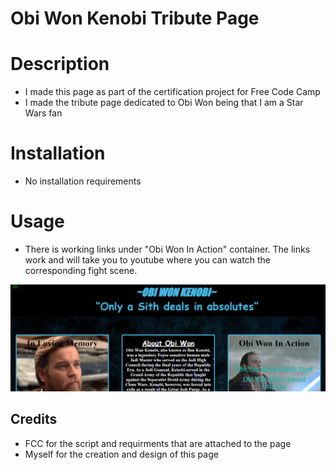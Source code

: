 # Obi Won Kenobi Tribute Page

# Description
- I made this page as part of the certification project for Free Code Camp
- I made the tribute page dedicated to Obi Won being that I am a Star Wars fan

# Installation 
- No installation requirements

# Usage 
- There is working links under "Obi Won In Action" container. The links work and will take you to youtube where you can watch the corresponding fight scene.

![alt text](./assets/images/tribute-screenshot.png)

## Credits
- FCC for the script and requirments that are attached to the page 
- Myself for the creation and design of this page